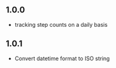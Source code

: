 ## 1.0.0

- tracking step counts on a daily basis


## 1.0.1

- Convert datetime format to ISO string